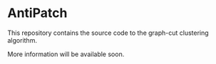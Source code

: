 # AntiPatch
This repository contains the source code to the graph-cut clustering algorithm.

More information will be available soon.
